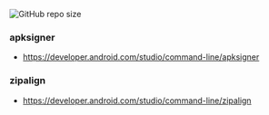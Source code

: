 ![GitHub repo size](https://img.shields.io/github/repo-size/ywzgt/apk-tools)

### apksigner

 - https://developer.android.com/studio/command-line/apksigner

### zipalign

 - https://developer.android.com/studio/command-line/zipalign
